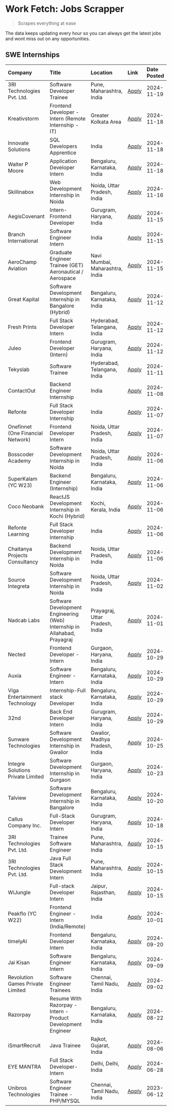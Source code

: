 # Work Fetch: Jobs Scrapper
> Scrapes everything at ease

The data keeps updating every hour so you can always get the latest jobs and wont miss out on any opportunities.

## SWE Internships
<!--START_SECTION:workfetch-->
| Company                           | Title                                                                     | Location                        | Link                                                                                                                                                                                                                                            | Date Posted   |
|:----------------------------------|:--------------------------------------------------------------------------|:--------------------------------|:------------------------------------------------------------------------------------------------------------------------------------------------------------------------------------------------------------------------------------------------|:--------------|
| 3RI Technologies Pvt. Ltd.        | Software Developer Trainee                                                | Pune, Maharashtra, India        | [Apply](https://in.linkedin.com/jobs/view/software-developer-trainee-at-3ri-technologies-pvt-ltd-4080283578?position=20&pageNum=0&refId=h7qGGYcF5rDmic9MPrND%2BQ%3D%3D&trackingId=xwdub7WUEQHKy32MkIiw7Q%3D%3D)                                 | 2024-11-19    |
| Kreativstorm                      | Frontend Developer - Intern (Remote Internship - IT)                      | Greater Kolkata Area            | [Apply](https://in.linkedin.com/jobs/view/frontend-developer-intern-remote-internship-it-at-kreativstorm-4079519905?position=19&pageNum=0&refId=h7qGGYcF5rDmic9MPrND%2BQ%3D%3D&trackingId=RGEgCGEyx%2ByYp4wnMAqqUg%3D%3D)                       | 2024-11-18    |
| Innovate Solutions                | SQL Developers Apprentice                                                 | India                           | [Apply](https://in.linkedin.com/jobs/view/sql-developers-apprentice-at-innovate-solutions-4079309331?position=26&pageNum=0&refId=h7qGGYcF5rDmic9MPrND%2BQ%3D%3D&trackingId=8tloCxP23STmkCoVmhqMaA%3D%3D)                                        | 2024-11-18    |
| Walter P Moore                    | Application Developer Intern                                              | Bengaluru, Karnataka, India     | [Apply](https://in.linkedin.com/jobs/view/application-developer-intern-at-walter-p-moore-4077126811?position=30&pageNum=0&refId=h7qGGYcF5rDmic9MPrND%2BQ%3D%3D&trackingId=g%2BgA3Tprpx1cHGCrm94lvw%3D%3D)                                       | 2024-11-18    |
| Skillinabox                       | Web Development Internship in Noida                                       | Noida, Uttar Pradesh, India     | [Apply](https://in.linkedin.com/jobs/view/web-development-internship-in-noida-at-skillinabox-4077783016?position=33&pageNum=0&refId=h7qGGYcF5rDmic9MPrND%2BQ%3D%3D&trackingId=wLREELQwcYmHS4XhrmpFvA%3D%3D)                                     | 2024-11-16    |
| AegisCovenant                     | Intern- Frontend Developer                                                | Gurugram, Haryana, India        | [Apply](https://in.linkedin.com/jobs/view/intern-frontend-developer-at-aegiscovenant-4077391475?position=34&pageNum=0&refId=h7qGGYcF5rDmic9MPrND%2BQ%3D%3D&trackingId=fNPURSBa%2FX79ZndErz8NWg%3D%3D)                                           | 2024-11-15    |
| Branch International              | Software Engineer Intern                                                  | India                           | [Apply](https://in.linkedin.com/jobs/view/software-engineer-intern-at-branch-international-4054425650?position=43&pageNum=0&refId=h7qGGYcF5rDmic9MPrND%2BQ%3D%3D&trackingId=ba2VgSbP0oZrD4Fy77bUQw%3D%3D)                                       | 2024-11-15    |
| AeroChamp Aviation                | Graduate Engineer Trainee (GET) Aeronautical / Aerospace                  | Navi Mumbai, Maharashtra, India | [Apply](https://in.linkedin.com/jobs/view/graduate-engineer-trainee-get-aeronautical-aerospace-at-aerochamp-aviation-4075807848?position=49&pageNum=0&refId=h7qGGYcF5rDmic9MPrND%2BQ%3D%3D&trackingId=R3PXRAnLwXCu7qUWTXylKQ%3D%3D)             | 2024-11-15    |
| Great Kapital                     | Software Development Internship in Bangalore (Hybrid)                     | Bengaluru, Karnataka, India     | [Apply](https://in.linkedin.com/jobs/view/software-development-internship-in-bangalore-hybrid-at-great-kapital-4074322094?position=21&pageNum=0&refId=h7qGGYcF5rDmic9MPrND%2BQ%3D%3D&trackingId=CX93iGVsHCnEmlE94tbZiw%3D%3D)                   | 2024-11-12    |
| Fresh Prints                      | Full Stack Developer Intern                                               | Hyderabad, Telangana, India     | [Apply](https://in.linkedin.com/jobs/view/full-stack-developer-intern-at-fresh-prints-4074759619?position=35&pageNum=0&refId=h7qGGYcF5rDmic9MPrND%2BQ%3D%3D&trackingId=1vHN4eWYvW3MG7VR2VdnYw%3D%3D)                                            | 2024-11-12    |
| Juleo                             | Frontend Developer (Intern)                                               | Gurugram, Haryana, India        | [Apply](https://in.linkedin.com/jobs/view/frontend-developer-intern-at-juleo-4072443159?position=48&pageNum=0&refId=h7qGGYcF5rDmic9MPrND%2BQ%3D%3D&trackingId=7zqSPZ%2BcqjO%2Bp3Ok3a1qHg%3D%3D)                                                 | 2024-11-12    |
| Tekyslab                          | Software Trainee                                                          | Hyderabad, Telangana, India     | [Apply](https://in.linkedin.com/jobs/view/software-trainee-at-tekyslab-4074128169?position=31&pageNum=0&refId=h7qGGYcF5rDmic9MPrND%2BQ%3D%3D&trackingId=OaZBWFDQBjaKWokEShiTcQ%3D%3D)                                                           | 2024-11-11    |
| ContactOut                        | Backend Engineer Internship                                               | India                           | [Apply](https://in.linkedin.com/jobs/view/backend-engineer-internship-at-contactout-4072113426?position=24&pageNum=0&refId=h7qGGYcF5rDmic9MPrND%2BQ%3D%3D&trackingId=RsAd6%2FQNZJQV5el7sY0iIQ%3D%3D)                                            | 2024-11-08    |
| Refonte                           | Full Stack Developer Internship                                           | India                           | [Apply](https://in.linkedin.com/jobs/view/full-stack-developer-internship-at-refonte-4071576773?position=41&pageNum=0&refId=h7qGGYcF5rDmic9MPrND%2BQ%3D%3D&trackingId=SFFpcdvABqPKMMu36507Hg%3D%3D)                                             | 2024-11-07    |
| Onefinnet (One Financial Network) | Frontend Developer Intern                                                 | Noida, Uttar Pradesh, India     | [Apply](https://in.linkedin.com/jobs/view/frontend-developer-intern-at-onefinnet-one-financial-network-4067260672?position=53&pageNum=0&refId=h7qGGYcF5rDmic9MPrND%2BQ%3D%3D&trackingId=rv7JyNNl%2B%2BPYzDGVZny87w%3D%3D)                       | 2024-11-07    |
| Bosscoder Academy                 | Software Development Internship in Noida                                  | Noida, Uttar Pradesh, India     | [Apply](https://in.linkedin.com/jobs/view/software-development-internship-in-noida-at-bosscoder-academy-4070090866?position=10&pageNum=0&refId=h7qGGYcF5rDmic9MPrND%2BQ%3D%3D&trackingId=VW4ms95iwoa9BtBl3lzyoA%3D%3D)                          | 2024-11-06    |
| SuperKalam (YC W23)               | Backend Engineer (Internship)                                             | Bengaluru, Karnataka, India     | [Apply](https://in.linkedin.com/jobs/view/backend-engineer-internship-at-superkalam-yc-w23-4069134451?position=27&pageNum=0&refId=h7qGGYcF5rDmic9MPrND%2BQ%3D%3D&trackingId=f0EdJivCCo3xONw4kabMOQ%3D%3D)                                       | 2024-11-06    |
| Coco Neobank                      | ReactJS Development Internship in Kochi (Hybrid)                          | Kochi, Kerala, India            | [Apply](https://in.linkedin.com/jobs/view/reactjs-development-internship-in-kochi-hybrid-at-coco-neobank-4070090934?position=32&pageNum=0&refId=h7qGGYcF5rDmic9MPrND%2BQ%3D%3D&trackingId=pQdIAeMWy3LXIk8smw2l7w%3D%3D)                         | 2024-11-06    |
| Refonte Learning                  | Full Stack Developer Internship                                           | India                           | [Apply](https://in.linkedin.com/jobs/view/full-stack-developer-internship-at-refonte-learning-4070516081?position=37&pageNum=0&refId=h7qGGYcF5rDmic9MPrND%2BQ%3D%3D&trackingId=SMOS%2BkKH8H53WJ0gRFNSSw%3D%3D)                                  | 2024-11-06    |
| Chaitanya Projects Consultancy    | Backend Development Internship in Noida                                   | Noida, Uttar Pradesh, India     | [Apply](https://in.linkedin.com/jobs/view/backend-development-internship-in-noida-at-chaitanya-projects-consultancy-4070090859?position=52&pageNum=0&refId=h7qGGYcF5rDmic9MPrND%2BQ%3D%3D&trackingId=poffN17OSRxnAIf5DgCsXA%3D%3D)              | 2024-11-06    |
| Source Integreta                  | Software Development Internship in Noida                                  | Noida, Uttar Pradesh, India     | [Apply](https://in.linkedin.com/jobs/view/software-development-internship-in-noida-at-source-integreta-4066120527?position=13&pageNum=0&refId=h7qGGYcF5rDmic9MPrND%2BQ%3D%3D&trackingId=OHD1EmoWbE10wcvGTly3Sw%3D%3D)                           | 2024-11-02    |
| Nadcab Labs                       | Software Development Engineering (Web) Internship in Allahabad, Prayagraj | Prayagraj, Uttar Pradesh, India | [Apply](https://in.linkedin.com/jobs/view/software-development-engineering-web-internship-in-allahabad-prayagraj-at-nadcab-labs-4064940107?position=2&pageNum=0&refId=h7qGGYcF5rDmic9MPrND%2BQ%3D%3D&trackingId=2uHDgiPoIjVXkBkAi%2BXNtQ%3D%3D) | 2024-11-01    |
| Nected                            | Frontend Developer - Intern                                               | Gurgaon, Haryana, India         | [Apply](https://in.linkedin.com/jobs/view/frontend-developer-intern-at-nected-4060911002?position=7&pageNum=0&refId=h7qGGYcF5rDmic9MPrND%2BQ%3D%3D&trackingId=CN4zHAe%2FFXmyxKUFKnmM1A%3D%3D)                                                   | 2024-10-29    |
| Auxia                             | Software Engineer - Intern                                                | Bengaluru, Karnataka, India     | [Apply](https://in.linkedin.com/jobs/view/software-engineer-intern-at-auxia-4060904544?position=16&pageNum=0&refId=h7qGGYcF5rDmic9MPrND%2BQ%3D%3D&trackingId=r3Nq1BiW6rjwHUlTasD7WQ%3D%3D)                                                      | 2024-10-29    |
| Viga Entertainment Technology     | Internship-Full stack Developer                                           | Bengaluru, Karnataka, India     | [Apply](https://in.linkedin.com/jobs/view/internship-full-stack-developer-at-viga-entertainment-technology-4061962911?position=38&pageNum=0&refId=h7qGGYcF5rDmic9MPrND%2BQ%3D%3D&trackingId=y29MytW1DOY1K4gSZINLRg%3D%3D)                       | 2024-10-29    |
| 32nd                              | Back End Developer Intern                                                 | Gurugram, Haryana, India        | [Apply](https://in.linkedin.com/jobs/view/back-end-developer-intern-at-32nd-4062280105?position=44&pageNum=0&refId=h7qGGYcF5rDmic9MPrND%2BQ%3D%3D&trackingId=lhv%2BpWPWcJAt221li7sM4w%3D%3D)                                                    | 2024-10-29    |
| Sunware Technologies              | Software Development Internship in Gwalior                                | Gwalior, Madhya Pradesh, India  | [Apply](https://in.linkedin.com/jobs/view/software-development-internship-in-gwalior-at-sunware-technologies-4059018500?position=14&pageNum=0&refId=h7qGGYcF5rDmic9MPrND%2BQ%3D%3D&trackingId=PX0ydBVmfFin57yYRglzBA%3D%3D)                     | 2024-10-25    |
| Integre Solutions Private Limited | Software Development Internship in Gurgaon                                | Gurgaon, Haryana, India         | [Apply](https://in.linkedin.com/jobs/view/software-development-internship-in-gurgaon-at-integre-solutions-private-limited-4056951853?position=9&pageNum=0&refId=h7qGGYcF5rDmic9MPrND%2BQ%3D%3D&trackingId=IinAOEvf4brHHf0pgToQlA%3D%3D)         | 2024-10-23    |
| Talview                           | Software Development Internship in Bangalore                              | Bengaluru, Karnataka, India     | [Apply](https://in.linkedin.com/jobs/view/software-development-internship-in-bangalore-at-talview-4055420944?position=4&pageNum=0&refId=h7qGGYcF5rDmic9MPrND%2BQ%3D%3D&trackingId=pKaeSCa3%2BUOGJ9FaZiE40A%3D%3D)                               | 2024-10-20    |
| Callus Company Inc.               | Full-Stack Developer Intern                                               | Gurugram, Haryana, India        | [Apply](https://in.linkedin.com/jobs/view/full-stack-developer-intern-at-callus-company-inc-4052948592?position=29&pageNum=0&refId=h7qGGYcF5rDmic9MPrND%2BQ%3D%3D&trackingId=jZRv5rKSRXxOTa8dWMQjzw%3D%3D)                                      | 2024-10-18    |
| 3RI Technologies Pvt. Ltd.        | Trainee Software Engineer                                                 | Pune, Maharashtra, India        | [Apply](https://in.linkedin.com/jobs/view/trainee-software-engineer-at-3ri-technologies-pvt-ltd-4048233384?position=47&pageNum=0&refId=h7qGGYcF5rDmic9MPrND%2BQ%3D%3D&trackingId=MXhUG7nOlrFJ8eBHHJRhaQ%3D%3D)                                  | 2024-10-15    |
| 3RI Technologies Pvt. Ltd.        | Java Full Stack Development Intern                                        | Pune, Maharashtra, India        | [Apply](https://in.linkedin.com/jobs/view/java-full-stack-development-intern-at-3ri-technologies-pvt-ltd-4048231995?position=50&pageNum=0&refId=h7qGGYcF5rDmic9MPrND%2BQ%3D%3D&trackingId=mdKOKQjEoiQCS3at3L%2FuIQ%3D%3D)                       | 2024-10-15    |
| WiJungle                          | Full-stack Developer Intern                                               | Jaipur, Rajasthan, India        | [Apply](https://in.linkedin.com/jobs/view/full-stack-developer-intern-at-wijungle-4048227759?position=57&pageNum=0&refId=h7qGGYcF5rDmic9MPrND%2BQ%3D%3D&trackingId=TTvmn7kRPyv%2B%2FeK1LBw99g%3D%3D)                                            | 2024-10-15    |
| Peakflo (YC W22)                  | Frontend Engineer - Intern (India/Remote)                                 | India                           | [Apply](https://in.linkedin.com/jobs/view/frontend-engineer-intern-india-remote-at-peakflo-yc-w22-4037729755?position=8&pageNum=0&refId=h7qGGYcF5rDmic9MPrND%2BQ%3D%3D&trackingId=2FpXkh%2Fp353YQff15Ov2ig%3D%3D)                               | 2024-10-01    |
| timelyAI                          | Frontend Developer Intern                                                 | Bengaluru, Karnataka, India     | [Apply](https://in.linkedin.com/jobs/view/frontend-developer-intern-at-timelyai-4030925040?position=11&pageNum=0&refId=h7qGGYcF5rDmic9MPrND%2BQ%3D%3D&trackingId=GA3kYaJgBGJgvOMV%2Ft%2FEDA%3D%3D)                                              | 2024-09-20    |
| Jai Kisan                         | Software Engineer Intern                                                  | Bengaluru, Karnataka, India     | [Apply](https://in.linkedin.com/jobs/view/software-engineer-intern-at-jai-kisan-4024075360?position=40&pageNum=0&refId=h7qGGYcF5rDmic9MPrND%2BQ%3D%3D&trackingId=WM7aWNH9jjfjMeOnmTJJTg%3D%3D)                                                  | 2024-09-09    |
| Revolution Games Private Limited  | Software Engineer Trainees                                                | Chennai, Tamil Nadu, India      | [Apply](https://in.linkedin.com/jobs/view/software-engineer-trainees-at-revolution-games-private-limited-4015912927?position=39&pageNum=0&refId=h7qGGYcF5rDmic9MPrND%2BQ%3D%3D&trackingId=nK4n19P2nnI9nG2HZ8C%2FVw%3D%3D)                       | 2024-09-02    |
| Razorpay                          | Resume With Razorpay - Intern - Product Development Engineer              | Bengaluru, Karnataka, India     | [Apply](https://in.linkedin.com/jobs/view/resume-with-razorpay-intern-product-development-engineer-at-razorpay-4007395641?position=3&pageNum=0&refId=h7qGGYcF5rDmic9MPrND%2BQ%3D%3D&trackingId=3r8OKTXmczJyB%2BpO%2BoX34A%3D%3D)                | 2024-08-22    |
| iSmartRecruit                     | Java Trainee                                                              | Rajkot, Gujarat, India          | [Apply](https://in.linkedin.com/jobs/view/java-trainee-at-ismartrecruit-3992301825?position=45&pageNum=0&refId=h7qGGYcF5rDmic9MPrND%2BQ%3D%3D&trackingId=H7a6emkfHrAlKqgMbf5W%2Bg%3D%3D)                                                        | 2024-08-06    |
| EYE MANTRA                        | Full Stack Developer- Intern                                              | Delhi, Delhi, India             | [Apply](https://in.linkedin.com/jobs/view/full-stack-developer-intern-at-eye-mantra-3960988037?position=58&pageNum=0&refId=h7qGGYcF5rDmic9MPrND%2BQ%3D%3D&trackingId=bJQ%2FkuR0mqTwpo7jzgU5Ag%3D%3D)                                            | 2024-06-28    |
| Unibros Technologies              | Software Engineer Trainee - PHP/MYSQL                                     | Chennai, Tamil Nadu, India      | [Apply](https://in.linkedin.com/jobs/view/software-engineer-trainee-php-mysql-at-unibros-technologies-3656599241?position=55&pageNum=0&refId=h7qGGYcF5rDmic9MPrND%2BQ%3D%3D&trackingId=E0knSSnm877EYMmeswGmPA%3D%3D)                            | 2023-06-12    |
<!--END_SECTION:workfetch-->
